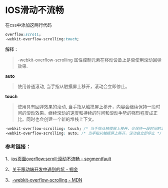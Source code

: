 # IOS滑动不流畅

在css中添加这两行代码

```css
overflow:scroll;
-webkit-overflow-scrolling:touch;
```

解释：

> -webkit-overflow-scrolling 属性控制元素在移动设备上是否使用滚动回弹效果.

**auto**
> 使用普通滚动, 当手指从触摸屏上移开，滚动会立即停止。

**touch**
> 使用具有回弹效果的滚动, 当手指从触摸屏上移开，内容会继续保持一段时间的滚动效果。继续滚动的速度和持续的时间和滚动手势的强烈程度成正比。同时也会创建一个新的堆栈上下文。

```css
-webkit-overflow-scrolling: touch; /* 当手指从触摸屏上移开，会保持一段时间的滚动 */
-webkit-overflow-scrolling: auto; /* 当手指从触摸屏上移开，滚动会立即停止 */
```

### 参考链接：

1、[ios页面overflow:scroll;滚动不流畅 - segmentfault](https://segmentfault.com/a/1190000008788147)

2、[关于移动端开发中遇到的坑 - 掘金](https://juejin.im/entry/5a80fc6df265da4e732ec9ac)

3、[-webkit-overflow-scrolling - MDN](https://developer.mozilla.org/zh-CN/docs/Web/CSS/-webkit-overflow-scrolling)
